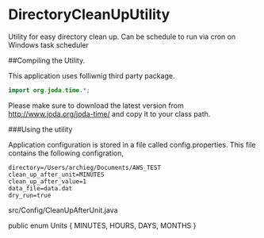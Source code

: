 # DirectoryCleanUpUtility

Utility for easy directory clean up. Can be schedule to run via cron on Windows task scheduler

##Compiling the Utility.

This application uses folliwnig third party package.

```java
import org.joda.time.*;
```
Please make sure to download the latest version from http://www.joda.org/joda-time/ and copy it to your class path.

###Using the utility

Application configuration is stored in a file called config.properties. This file contains the following configration,

```properties
directory=/Users/archieg/Documents/AWS_TEST
clean_up_after_unit=MINUTES
clean_up_after_value=1
data_file=data.dat
dry_run=true
```


src/Config/CleanUpAfterUnit.java

public enum Units {
        MINUTES,
        HOURS,
        DAYS,
        MONTHS
    }
